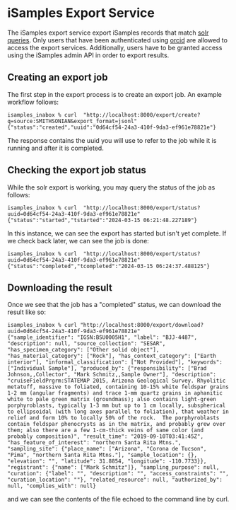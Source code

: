 # iSamples Export Service

The iSamples export service export iSamples records that match [solr queries](https://solr.apache.org/guide/solr/latest/query-guide/query-syntax-and-parsers.html).  Only users that have been authenticated using [orcid](https://orcid.org) are allowed to access the export services.  Additionally, users have to be granted access using the iSamples admin API in order to export results.

## Creating an export job
The first step in the export process is to create an export job.  An example workflow follows:

```
isamples_inabox % curl  "http://localhost:8000/export/create?q=source:SMITHSONIAN&export_format=jsonl"
{"status":"created","uuid":"0d64cf54-24a3-410f-9da3-ef961e78821e"}
```

The response contains the uuid you will use to refer to the job while it is running and after it is completed.

## Checking the export job status
While the solr export is working, you may query the status of the job as follows:

```
isamples_inabox % curl  "http://localhost:8000/export/status?uuid=0d64cf54-24a3-410f-9da3-ef961e78821e"
{"status":"started","tstarted":"2024-03-15 06:21:48.227189"}
``` 
In this instance, we can see the export has started but isn't yet complete.  If we check back later, we can see the job is done:

```
isamples_inabox % curl  "http://localhost:8000/export/status?uuid=0d64cf54-24a3-410f-9da3-ef961e78821e"
{"status":"completed","tcompleted":"2024-03-15 06:24:37.488125"}
```

## Downloading the result
Once we see that the job has a "completed" status, we can download the result like so:

```
isamples_inabox % curl "http://localhost:8000/export/download?uuid=0d64cf54-24a3-410f-9da3-ef961e78821e"
{"sample_identifier": "IGSN:BSU0005H1", "label": "BJJ-4487", "description": null, "source_collection": "SESAR", "has_specimen_category": ["Other solid object"], "has_material_category": ["Rock"], "has_context_category": ["Earth interior"], "informal_classification": ["Not Provided"], "keywords": ["Individual Sample"], "produced_by": {"responsibility": ["Brad Johnson,,Collector", "Mark Schmitz,,Sample Owner"], "description": "cruiseFieldPrgrm:STATEMAP 2015, Arizona Geological Survey. Rhyolitic metatuff, massive to foliated, containing 10-15% white feldspar grains 1-2 mm (angular fragments) and trace 1-mm quartz grains in aphanitic white to pale green matrix (groundmass); also contains light-green porphyroblasts, typically 1-3 mm but up to 1 cm locally, subspherical to ellipsoidal (with long axes parallel to foliation), that weather in relief and form 10% to locally 50% of the rock.  The porphyroblasts contain feldspar phenocrysts as in the matrix, and probably grew over them; also there are a few 1-cm-thick veins of same color (and probably composition)", "result_time": "2019-09-10T03:41:45Z", "has_feature_of_interest": "northern Santa Rita Mtns.", "sampling_site": {"place_name": ["Arizona", "Corona de Tucson", "Pima", "northern Santa Rita Mtns."], "sample_location": {}, "elevation": "", "latitude": 31.8854, "longitude": -110.7733}}, "registrant": {"name": ["Mark Schmitz"]}, "sampling_purpose": null, "curation": {"label": "", "description": "", "access_constraints": "", "curation_location": ""}, "related_resource": null, "authorized_by": null, "complies_with": null}
```
and we can see the contents of the file echoed to the command line by curl.